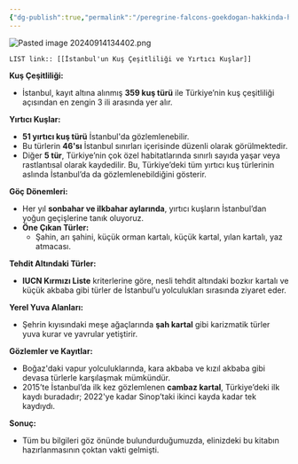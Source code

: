 ```yaml
---
{"dg-publish":true,"permalink":"/peregrine-falcons-goekdogan-hakkinda-hersey/tuerkiye-boelgesi-ve-goekdogan/1-istanbul-un-kus-cesitliligi-ve-yirtici-kuslar/"}
---
```


![Pasted image 20240914134402.png](/img/user/%C4%B0%C3%A7e%20Aktrar%C4%B1lan%20Resimler/Pasted%20image%2020240914134402.png)

`LIST link:: [[İstanbul'un Kuş Çeşitliliği ve Yırtıcı Kuşlar]] `

**Kuş Çeşitliliği:**  

- İstanbul, kayıt altına alınmış **359 kuş türü** ile Türkiye’nin kuş çeşitliliği açısından en zengin 3 ili arasında yer alır.  

**Yırtıcı Kuşlar:**  

- **51 yırtıcı kuş türü** İstanbul'da gözlemlenebilir.  
- Bu türlerin **46'sı** İstanbul sınırları içerisinde düzenli olarak görülmektedir.  
- Diğer **5 tür**, Türkiye’nin çok özel habitatlarında sınırlı sayıda yaşar veya rastlantısal olarak kaydedilir. Bu, Türkiye’deki tüm yırtıcı kuş türlerinin aslında İstanbul’da da gözlemlenebildiğini gösterir.  

**Göç Dönemleri:**  

- Her yıl **sonbahar ve ilkbahar aylarında**, yırtıcı kuşların İstanbul’dan yoğun geçişlerine tanık oluyoruz.  
- **Öne Çıkan Türler:**  
  - Şahin, arı şahini, küçük orman kartalı, küçük kartal, yılan kartalı, yaz atmacası.  

**Tehdit Altındaki Türler:**  

- **IUCN Kırmızı Liste** kriterlerine göre, nesli tehdit altındaki bozkır kartalı ve küçük akbaba gibi türler de İstanbul’u yolculukları sırasında ziyaret eder.  

**Yerel Yuva Alanları:**  

- Şehrin kıyısındaki meşe ağaçlarında **şah kartal** gibi karizmatik türler yuva kurar ve yavrular yetiştirir.  

**Gözlemler ve Kayıtlar:**  

- Boğaz'daki vapur yolculuklarında, kara akbaba ve kızıl akbaba gibi devasa türlerle karşılaşmak mümkündür.  
- 2015’te İstanbul’da ilk kez gözlemlenen **cambaz kartal**, Türkiye’deki ilk kaydı buradadır; 2022'ye kadar Sinop’taki ikinci kayda kadar tek kaydıydı.  

**Sonuç:**  

- Tüm bu bilgileri göz önünde bulundurduğumuzda, elinizdeki bu kitabın hazırlanmasının çoktan vakti gelmişti.


